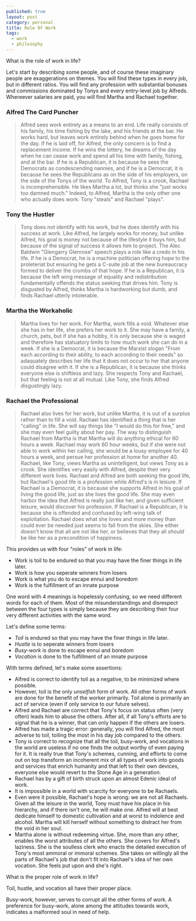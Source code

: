 ```yaml
---
published: true
layout: post
category: personal
title: Role Of Work
tags:
  - work
  - philosophy
---
```


What is the role of work in life? 

Let's start by describing some people, and of course these imaginary people are exaggerations on themes. You will find these types in every job, but in different ratios. You will find any profession with substantial bonuses and commissions dominated by Tonys and every entry-level job by Alfreds. Whereever salaries are paid, you will find Martha and Rachael together.

<!-- more -->

### Alfred The Card Puncher 

> Alfred sees work entirely as a means to an end. Life really consists of his family, his time fishing by the lake, and his friends at the bar. He works hard, but leaves work entirely behind when he goes home for the day.  If he is laid off, for Alfred, the only concern is to find a replacement income. If he wins the lottery, he dreams of the day when he can cease work and spend all his time with family, fishing, and at the bar. If he is a Republican, it is because he sees the Democrats as condescending nannies, and if he is a Democrat, it is because he sees the Republicans as on the side of his employers, on the side of the Tonys of the world. To Alfred, Tony is a crook, Rachael is incomprehensible. He likes Martha a lot, but thinks she "just works too damned much." Indeed, to Alfred, Martha is the only other one who actually does work. Tony "steals" and Rachael "plays".

### Tony the Hustler

> Tony does not identify with his work, but he does identify with his success at work. Like Alfred, he largely works for money, but unlike Alfred, his goal is money not because of the lifestyle it buys him, but because of the signal of success it allows him to project. The Alec Baldwin "Glengarry Glenrose" speech plays a role like a credo in his life. If he is a Democrat, he is a machine politician offering hope to the proleteriat but ensuring he gets a C-suite job at the new bureaucracy formed to deliver the crumbs of that hope. If he is a Republican, it is because the left wing message of equality and redistribution fundamentally offends the status seeking that drives him. Tony is disgusted by Alfred, thinks Martha is hardworking but dumb, and finds Rachael utterly intolerable.

### Martha the Workaholic

> Martha lives for her work. For Martha, work fills a void. Whatever else she has in her life, she prefers her work to it. She may have a family, a church, pets, but if she has a hobby, it is only because she is waged and therefore has statuatory limits to how much work she can do in a week.  If she is a Democrat, it is because the Marxist slogan "From each according to their ability, to each according to their needs" so adaquately describes her life that it does not occur to her that anyone could disagree with it. If she is a Republican, it is because she thinks everyone else is shiftless and lazy. She respects Tony and Rachael, but that feeling is not at all mutual. Like Tony, she finds Alfred disgustingly lazy.

### Rachael the Professional

> Rachael also lives for her work, but unlike Martha, it is out of a surplus rather than to fill a void. Rachael has identified a thing that is her "calling" in life. She will say things like "I would do this for free," and she may even feel guilty about her pay. The way to distinguish Rachael from Martha is that Martha will do anything ethical for 60 hours a week. Rachael may work 60 hour weeks, but if she were not able to work within her calling, she would be a lousy employee for 40 hours a week, and persue her profession at home for another 40. Rachael, like Tony, views Martha as unintelligent, but views Tony as a crook. She identifies very easily with Alfred, despite their very different work lives. Rachael and Alfred are both seeking the good life, but Rachael's good life is a profession while Alfred's is in leisure. If Rachael is a Democrat, it is because she supports Alfred in his goal of living the good life, just as she lives the good life. She may even harbor the idea that Alfred is really just like her, and given sufficient leisure, would discover his profession. If Rachael is a Republican, it is because she is offended and confused by left-wing talk of exploitation. Rachael does what she loves and more money than could ever be needed just seems to fall from the skies. She either doesn't know that all are not like her, or believes that they all *should* be like her as a precondition of happiness.

This provides us with four "roles" of work in life:
* Work is toil to be endured so that you may have the finer things in life later.
* Work is how you seperate winners from losers
* Work is what you do to escape ennui and boredom
* Work is the fulfillment of an innate purpose

One word with 4 meanings is hopelessly confusing, so we need different words for each of them. Most of the misunderstandings and disrespect between the four types is simply because they are describing their four very different activities with the same word. 


Let's define some terms:

* *Toil* is endured so that you may have the finer things in life later.
* *Hustle* is to seperate winners from losers
* *Busy-work* is done to escape ennui and boredom
* *Vocation* is done to the fulfillment of an innate purpose

With terms defined, let's make some assertions:

* Alfred is correct to identify toil as a negative, to be minimized where possible.
* However, toil is the only *unselfish* form of work. All other forms of work are done for the benefit of the worker primarily. Toil alone is primarily an act of service (even if only service to our future selves). 
* Alfred and Rachael are correct that Tony's focus on status often (very often) leads him to abuse the others. After all, if all Tony's efforts are to signal that he is a winner, that can only happen if the others are losers.
* Alfred has made a tragic error: generally, you will find Alfred, the most adverse to toil, toiling the most in his day job compared to the others. 
* Tony is correct to recognize that all the toil, busy-work, and vocations in the world are useless if no one finds the output worthy of even paying for it. It is really true that Tony's schemes, cunning, and efforts to come out on top transform an incoherent mix of all types of work into goods and services that enrich humanity and that left to their own devices, everyone else would revert to the Stone Age in a generation.
* Rachael has by a gift of birth struck upon an almost Edenic ideal of work.
* It is impossible in a world with scarcity for everyone to be Rachaels.
* Even were it possible, Rachael's hope is wrong: we are not all Rachaels. Given all the leisure in the world, Tony must have his place in his hierarchy, and if there isn't one, he will make one. Alfred will at best dedicate himself to domestic cultivation and at worst to indolence and alcohol. Martha will kill herself without something to distract her from the void in her soul. 
* Martha alone is without redeeming virtue. She, more than any other, enables the worst attributes of all the others. She covers for Alfred's laziness. She is the soulless clerk who enacts the detailed execution of Tony's most ammoral or immoral schemes. She takes on willingly all the parts of Rachael's job that don't fit into Rachael's idea of her own vocation. She feels put upon and she's right.


What is the proper role of work in life?

Toil, hustle, and vocation all have their proper place.

Busy-work, however, serves to corrupt all the other forms of work. A preference for busy-work, alone among the attitudes towards work, indicates a malformed soul in need of help.
